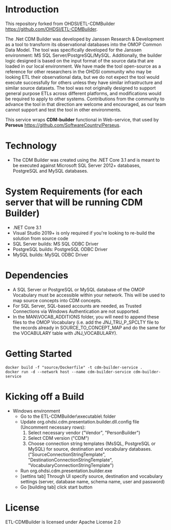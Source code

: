 Introduction
============

This repository forked from OHDSI/ETL-CDMBuilder https://github.com/OHDSI/ETL-CDMBuilder.

The .Net CDM Builder was developed by Janssen Research & Development as a tool to transform its observational databases into the OMOP Common Data Model. The tool was specifically developed for the Janssen environment: MS SQL Server/PostgreSQL/MySQL.  Additionally, the builder logic designed is based on the input format of the source data that are loaded in our local environment. We have made the tool open-source as a reference for other researchers in the OHDSI community who may be looking ETL their observational data, but we do not expect the tool would execute successfully for others unless they have similar infrastructure and similar source datasets. The tool was not originally designed to support general purpose ETLs across different platforms, and modifications would be required to apply to other systems. Contributions from the community to advance the tool in that direction are welcome and encouraged, as our team cannot support and test the tool in other environments.

This service wraps **CDM-builder** functional in Web-service, that used by **Perseus** https://github.com/SoftwareCountry/Perseus. 

Technology
============
* The CDM Builder was created using the .NET Core 3.1 and is meant to be executed against Microsoft SQL Server 2012+ databases, PostgreSQL and MySQL databases. 

System Requirements (for each server that will be running CDM Builder)
============
* .NET Core 3.1
* Visual Studio 2019+ is only required if you're looking to re-build the solution from source code
* SQL Server builds: MS SQL ODBC Driver
* PostgreSQL builds: PostgreSQL ODBC Driver
* MySQL builds: MySQL ODBC Driver

Dependencies
============
 * A SQL Server or PostgreSQL or MySQL database of the OMOP Vocabulary must be accessible within your network. This will be used to map source concepts into CDM concepts.
 * For SQL Server, SQL-based accounts are needed, as Trusted Connections via Windows Authentication are not supported.
 * In the MAN\VOCAB_ADDITIONS folder, you will need to append these files to the OMOP Vocabulary (i.e. add the JNJ_TRU_P_SPCLTY file to the records already in SOURCE_TO_CONCEPT_MAP and do the same for the VOCABULARY table with JNJ_VOCABULARY).

Getting Started
===============

    docker build -f "source/Dockerfile" -t cdm-builder-service .
    docker run -d --network host --name cdm-builder-service cdm-builder-service

Kicking off a Build
===============
* Windows environment
    - Go to the ETL-CDMBuilder\executable\ folder
    - Update org.ohdsi.cdm.presentation.builder.dll.config file (Uncomment necessary rows):
        1. Select necessary vendor ("Vendor", "PersonBuilder")
        2. Select CDM version ("CDM")
        3. Choose connection string templates (MsSQL, PostgreSQL or MySQL) for source, destination and vocabulary databases. ("SourceConnectionStringTemplate", "DestinationConnectionStringTemplate", "VocabularyConnectionStringTemplate")
    - Run org.ohdsi.cdm.presentation.builder.exe
    - [settins tab] Through UI specify source, destination and vocabulary settings (server, database name, schema name, user and password)
    - Go [building tab] click start button

License
=======
ETL-CDMBuilder is licensed under Apache License 2.0
